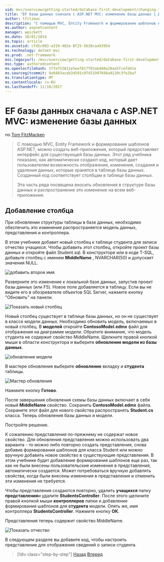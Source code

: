 ```yaml
---
uid: mvc/overview/getting-started/database-first-development/changing-the-database
title: "EF базы данных сначала с ASP.NET MVC: изменение базы данных | Документы Microsoft"
author: tfitzmac
description: "С помощью MVC, Entity Framework и формирование шаблонов ASP.NET, можно создать веб-приложения, который предоставляет интерфейс для существующей базы данных. Этот учебник seri..."
ms.author: aspnetcontent
manager: wpickett
ms.date: 10/01/2014
ms.topic: article
ms.assetid: cfd5c083-a319-482e-8f25-5b38caa93954
ms.technology: dotnet-mvc
ms.prod: .net-framework
msc.legacyurl: /mvc/overview/getting-started/database-first-development/changing-the-database
msc.type: authoredcontent
ms.openlocfilehash: 1ffe753812e5eef817f03ab488a28ae5fcefd41e
ms.sourcegitcommit: 9a9483aceb34591c97451997036a9120c3fe2baf
ms.translationtype: MT
ms.contentlocale: ru-RU
ms.lasthandoff: 11/10/2017
---
```

<a name="ef-database-first-with-aspnet-mvc-changing-the-database"></a>EF базы данных сначала с ASP.NET MVC: изменение базы данных
====================
по [Tom FitzMacken](https://github.com/tfitzmac)

> С помощью MVC, Entity Framework и формирование шаблонов ASP.NET, можно создать веб-приложения, который предоставляет интерфейс для существующей базы данных. Этот ряд учебника показано, как автоматически создают код, который дает пользователям возможность отображения, изменения, создания и удаления данных, которые хранятся в таблице базы данных. Созданный код соответствует столбцам в таблице базы данных.
> 
> Эта часть ряда посвящена вносить обновления в структуре базы данных и распространение это изменение на всем веб-приложения.


## <a name="add-a-column"></a>Добавление столбца

При обновлении структуры таблицы в базе данных, необходимо обеспечить это изменение распространяется модель данных, представления и контроллера.

В этом учебнике добавит новый столбец к таблице студента для записи отчество учащихся. Чтобы добавить этот столбец, откройте проект базы данных и откройте файл Student.sql. В конструкторе или в коде T-SQL, добавьте столбец с именем **MiddleName** , NVARCHAR(50) и допускает значения NULL.

![добавить второе имя](changing-the-database/_static/image1.png)

Разверните это изменение к локальной базе данных, запустив проект базы данных (или F5). Новое поле добавляется в таблицу. Если вы не видите его в обозревателе объектов SQL Server, нажмите кнопку "Обновить" на панели.

![Показать новый столбец](changing-the-database/_static/image2.png)

Новый столбец существует в таблице базы данных, но он не существует в классе модели данных. Необходимо обновить модель, включаемых в новый столбец. В **моделей** откройте **ContosoModel.edmx** файл для отображения на диаграмме модели. Обратите внимание, что модель студента не содержит свойство MiddleName. Щелкните правой кнопкой мыши в области конструктора и выберите **обновление модели из базы данных**.

![обновление модели](changing-the-database/_static/image3.png)

В мастере обновления выберите **обновление** вкладку и **студента** таблицы.

![Мастер обновления](changing-the-database/_static/image4.png)

Нажмите кнопку **Готово**.

После завершения обновления схемы базы данных включает в себя новый **MiddleName** свойство. Сохранить **ContosoModel.edmx** файла. Сохраните этот файл для нового свойства распространять **Student.cs** класса. Теперь обновления базы данных и модели.

Постройте решение.

К сожалению представления по-прежнему не содержат новое свойство. Для обновления представления можно использовать два варианта - то можно либо повторно создать представления, снова добавив формирования шаблонов для класса Student или можно вручную добавить новое свойство в существующие представления. В этом учебнике будет добавление формирования шаблонов еще раз, так как не были внесены пользовательские изменения в представления, автоматически создается. Может потребоваться вручную добавлять свойства, когда были внесены изменения в представления и отменить эти изменения не требуется.

Чтобы представления создаются повторно, удалить **учащихся** папку **представления**и удалите **StudentsController**. После этого щелкните правой кнопкой мыши **контроллеров** папки и добавление формирования шаблонов для **студента** модели. Опять же, имя контроллера **StudentsController**. Нажмите кнопку **ОК**.

Представления теперь содержит свойство MiddleName.

![Показать отчество](changing-the-database/_static/image5.png)

В следующем разделе вы добавите код, чтобы настроить представление для отображения сведений о записи студента.

>[!div class="step-by-step"]
[Назад](generating-views.md)
[Вперед](customizing-a-view.md)
